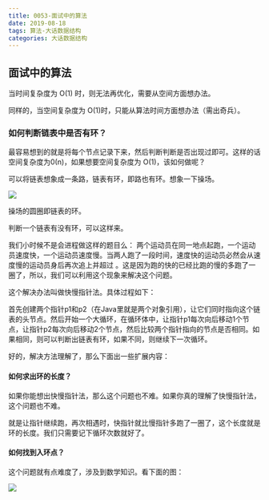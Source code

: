 ```yaml
---
title: 0053-面试中的算法
date: 2019-08-18
tags: 算法-大话数据结构
categories: 大话数据结构
---
```




## 面试中的算法



当时间复杂度为 O(1) 时，则无法再优化，需要从空间方面想办法。

同样的，当空间复杂度为 O(1)时，只能从算法时间方面想办法（需出奇兵）。



### 如何判断链表中是否有环？

最容易想到的就是将每个节点记录下来，然后判断判断是否出现过即可。这样的话空间复杂度为0(n)，如果想要空间复杂度为 O(1)，该如何做呢？

可以将链表想象成一条路，链表有环，即路也有环。想象一下操场。

![](https://timgsa.baidu.com/timg?image&quality=80&size=b9999_10000&sec=1574176264655&di=d230987c76ffce6b2f6c2e6c29da9eaa&imgtype=0&src=http%3A%2F%2Fimgs.focus.cn%2Fupload%2Fnews%2F7709%2Fb_77082888.jpg)

操场的圆圈即链表的环。

判断一个链表有没有环，可以这样来。

我们小时候不是会进程做这样的题目么： 两个运动员在同一地点起跑，一个运动员速度快，一个运动员速度慢。当两人跑了一段时间，速度快的运动员必然会从速度慢的运动员身后再次追上并超过 。这是因为跑的快的已经比跑的慢的多跑了一圈了，所以，我们可以利用这个现象来解决这个问题。

这个解决办法叫做快慢指针法。具体过程如下：

首先创建两个指针p1和p2（在Java里就是两个对象引用），让它们同时指向这个链表的头节点。然后开始一个大循环，在循环体中，让指针p1每次向后移动1个节点，让指针p2每次向后移动2个节点，然后比较两个指针指向的节点是否相同。如果相同，则可以判断出链表有环，如果不同，则继续下一次循环。

好的，解决方法理解了，那么下面出一些扩展内容：

#### 如何求出环的长度？

如果你能想出快慢指针法，那么这个问题也不难。如果你真的理解了快慢指针法，这个问题也不难。

就是让指针继续跑，再次相遇时，快指针就比慢指针多跑了一圈了，这个长度就是环的长度。我们只需要记下循环次数就好了。



#### 如何找到入环点？

这个问题就有点难度了，涉及到数学知识。看下面的图：

![](linklist_ring.png)